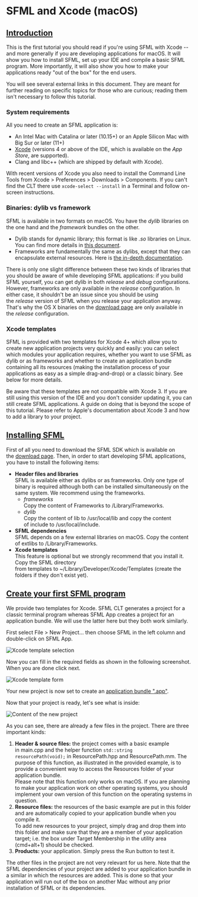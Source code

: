 # SFML and Xcode (macOS)

## [Introduction](https://www.sfml-dev.org/tutorials/2.6/start-osx.php#introduction)[](https://www.sfml-dev.org/tutorials/2.6/start-osx.php#top "Top of the page")

This is the first tutorial you should read if you're using SFML with Xcode -- and more generally if you are developing applications for macOS. It will show you how to install SFML, set up your IDE and compile a basic SFML program. More importantly, it will also show you how to make your applications ready "out of the box" for the end users.

You will see several external links in this document. They are meant for further reading on specific topics for those who are curious; reading them isn't necessary to follow this tutorial.

### System requirements

All you need to create an SFML application is:

- An Intel Mac with Catalina or later (10.15+) or an Apple Silicon Mac with Big Sur or later (11+)
- [Xcode](http://developer.apple.com/xcode/ "Download Xcode") (versions 4 or above of the IDE, which is available on the _App Store_, are supported).
- Clang and libc++ (which are shipped by default with Xcode).

With recent versions of Xcode you also need to install the Command Line Tools from Xcode > Preferences > Downloads > Components. If you can't find the CLT there use `xcode-select --install` in a Terminal and follow on-screen instructions.

### Binaries: dylib vs framework

SFML is available in two formats on macOS. You have the _dylib_ libraries on the one hand and the _framework_ bundles on the other.

- Dylib stands for dynamic library; this format is like _.so_ libraries on Linux. You can find more details in [this document](https://developer.apple.com/library/mac/#documentation/DeveloperTools/Conceptual/DynamicLibraries/ "Go to Apple's documentation about dylib").
- Frameworks are fundamentally the same as dylibs, except that they can encapsulate external resources. Here is [the in-depth documentation](https://developer.apple.com/library/mac/#documentation/MacOSX/Conceptual/BPFrameworks/Frameworks.html "Go to Apple's documentation about framework").

There is only one slight difference between these two kinds of libraries that you should be aware of while developing SFML applications: if you build SFML yourself, you can get dylib in both _release_ and _debug_ configurations. However, frameworks are only available in the _release_ configuration. In either case, it shouldn't be an issue since you should be using the _release_ version of SFML when you release your application anyway. That's why the OS X binaries on the [download page](https://www.sfml-dev.org/download.php "Go to the download page") are only available in the _release_ configuration.

### Xcode templates

SFML is provided with two templates for Xcode 4+ which allow you to create new application projects very quickly and easily: you can select which modules your application requires, whether you want to use SFML as dylib or as frameworks and whether to create an application bundle containing all its resources (making the installation process of your applications as easy as a simple drag-and-drop) or a classic binary. See below for more details.

Be aware that these templates are not compatible with Xcode 3. If you are still using this version of the IDE and you don't consider updating it, you can still create SFML applications. A guide on doing that is beyond the scope of this tutorial. Please refer to Apple's documentation about Xcode 3 and how to add a library to your project.

## [Installing SFML](https://www.sfml-dev.org/tutorials/2.6/start-osx.php#installing-sfml)[](https://www.sfml-dev.org/tutorials/2.6/start-osx.php#top "Top of the page")

First of all you need to download the SFML SDK which is available on the [download page](https://www.sfml-dev.org/download.php "Go to the download page"). Then, in order to start developing SFML applications, you have to install the following items:

- **Header files and libraries**  
    SFML is available either as dylibs or as frameworks. Only one type of binary is required although both can be installed simultaneously on the same system. We recommend using the frameworks.
    - _frameworks_  
        Copy the content of Frameworks to /Library/Frameworks.
    - _dylib_  
        Copy the content of lib to /usr/local/lib and copy the content of include to /usr/local/include.
- **SFML dependencies**  
    SFML depends on a few external libraries on macOS. Copy the content of extlibs to /Library/Frameworks.
- **Xcode templates**  
    This feature is optional but we strongly recommend that you install it. Copy the SFML directory from templates to ~/Library/Developer/Xcode/Templates (create the folders if they don't exist yet).

## [Create your first SFML program](https://www.sfml-dev.org/tutorials/2.6/start-osx.php#create-your-first-sfml-program)[](https://www.sfml-dev.org/tutorials/2.6/start-osx.php#top "Top of the page")

We provide two templates for Xcode. SFML CLT generates a project for a classic terminal program whereas SFML App creates a project for an application bundle. We will use the latter here but they both work similarly.

First select File > New Project... then choose SFML in the left column and double-click on SFML App.

![Xcode template selection](https://www.sfml-dev.org/tutorials/2.6/images/start-osx-new-project.png "Xcode template selection")

Now you can fill in the required fields as shown in the following screenshot. When you are done click next.

![Xcode template form](https://www.sfml-dev.org/tutorials/2.6/images/start-osx-new-project-settings.png "Xcode template form")

Your new project is now set to create an [application bundle ".app"](https://developer.apple.com/library/mac/#documentation/CoreFoundation/Conceptual/CFBundles/BundleTypes/BundleTypes.html "Go to Apple's documentation
about application bundle").

Now that your project is ready, let's see what is inside:

![Content of the new project](https://www.sfml-dev.org/tutorials/2.6/images/start-osx-window.png "Content of the new project")

As you can see, there are already a few files in the project. There are three important kinds:

1. **Header & source files:** the project comes with a basic example in main.cpp and the helper function `std::string resourcePath(void);` in ResourcePath.hpp and ResourcePath.mm. The purpose of this function, as illustrated in the provided example, is to provide a convenient way to access the Resources folder of your application bundle.  
    Please note that this function only works on macOS. If you are planning to make your application work on other operating systems, you should implement your own version of this function on the operating systems in question.
2. **Resource files:** the resources of the basic example are put in this folder and are automatically copied to your application bundle when you compile it.  
    To add new resources to your project, simply drag and drop them into this folder and make sure that they are a member of your application target; i.e. the box under Target Membership in the utility area (cmd+alt+1) should be checked.
3. **Products:** your application. Simply press the Run button to test it.

The other files in the project are not very relevant for us here. Note that the SFML dependencies of your project are added to your application bundle in a similar in which the resources are added. This is done so that your application will run out of the box on another Mac without any prior installation of SFML or its dependencies.